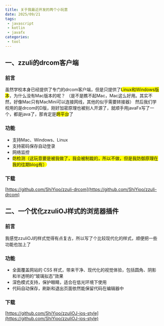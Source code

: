 ```yaml
---
title: 关于我最近开发的两个小玩意
date: 2025/09/21
tags:
 - javascript
 - kotlin
 - javafx
categories:
 - tool
---
```


## 一、zzuli的drcom客户端

### 前言
虽然学校本身已经提供了专门的drcom客户端，但是只提供了<span class="markdown-word-wrap">Linux和Windows版本</span>，为什么没有Mac版本的呢？
（是不是瞧不起Mac，Mac这么好用。其实不然，好像Mac只有MacMini可以连接网线，其他的似乎需要转接器）
然后我们学校用的是drcom的D版，刚好加密原理也被别人开源了，就顺手用javaFx写了一个，都是java了，那肯定是<span class="markdown-word-wrap">跨平台</span>了

### 功能
- 支持Mac、Windows、Linux
- 支持密码保存自动登录
- 网络监控
- <span class="markdown-word-wrap">防检测（这玩意要是被我做了，我会被制裁的，所以不做，但是我防御原理在我的往期blog有）</span>

### 下载
[https://github.com/ShiYioo/zzuli-drcom](https://github.com/ShiYioo/zzuli-drcom)


## 二、一个优化zzuliOJ样式的浏览器插件

### 前言
我感觉zzuliOJ的样式觉得有点复古，所以写了个比较现代化的样式，顺便把一些功能也加上了

### 功能
- 全面覆盖网站的 CSS 样式，带来干净、现代化的视觉体验，包括圆角、阴影和半透明的“玻璃拟态”效果
- 深色模式支持，保护眼睛，适合在低光环境下使用
- 代码自动保存，刷新和退出页面依然能保留代码在编辑器中

### 下载
[https://github.com/ShiYioo/zzuliOJ-ios-style](https://github.com/ShiYioo/zzuliOJ-ios-style)


<style>
.markdown-word-wrap {
    background-color: yellow;
    border-radius: 15px;
}

.dark .markdown-word-wrap {
    background-color: #2e2e2e;
    color: #ffffff;
}
</style>